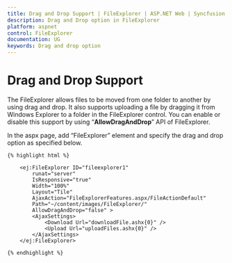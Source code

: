 ```yaml
---
title: Drag and Drop Support | FileExplorer | ASP.NET Web | Syncfusion
description: Drag and Drop option in FileExplorer
platform: aspnet
control: FileExplorer
documentation: UG
keywords: Drag and drop option
---
```


# Drag and Drop Support

The FileExplorer allows files to be moved from one folder to another by using drag and drop. It also supports uploading a file by dragging it from Windows Explorer to a folder in the FileExplorer control.
You can enable or disable this support by using “**AllowDragAndDrop**” API of FileExplorer.

In the aspx page, add “FileExplorer” element and specify the drag and drop option as specified below.


    {% highlight html %}

        <ej:FileExplorer ID="fileexplorer1" 
            runat="server"
            IsResponsive="true"
            Width="100%"
            Layout="Tile" 
            AjaxAction="FileExplorerFeatures.aspx/FileActionDefault"
            Path="~/content/images/FileExplorer/" 
            AllowDragAndDrop="false" >
            <AjaxSettings>
                <Download Url="downloadFile.ashx{0}" />
                <Upload Url="uploadFiles.ashx{0}" />
            </AjaxSettings>
        </ej:FileExplorer>

    {% endhighlight %}

